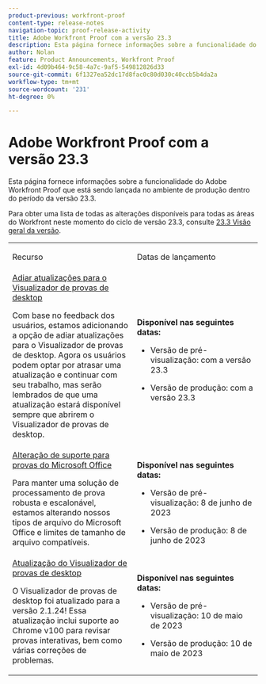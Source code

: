 ```yaml
---
product-previous: workfront-proof
content-type: release-notes
navigation-topic: proof-release-activity
title: Adobe Workfront Proof com a versão 23.3
description: Esta página fornece informações sobre a funcionalidade do Adobe Workfront Proof na nova experiência do Adobe Workfront que está sendo lançada no ambiente de produção com a versão 23.3.
author: Nolan
feature: Product Announcements, Workfront Proof
exl-id: 4d09b464-9c58-4a7c-9af5-549812826d33
source-git-commit: 6f1327ea52dc17d8fac0c80d030c40ccb5b4da2a
workflow-type: tm+mt
source-wordcount: '231'
ht-degree: 0%

---
```


# Adobe Workfront Proof com a versão 23.3

Esta página fornece informações sobre a funcionalidade do Adobe Workfront Proof que está sendo lançada no ambiente de produção dentro do período da versão 23.3.

Para obter uma lista de todas as alterações disponíveis para todas as áreas do Workfront neste momento do ciclo de versão 23.3, consulte [23.3 Visão geral da versão](/help/quicksilver/product-announcements/product-releases/23.3-release-activity/23-3-release-overview.md).

<table>
            <col style="width: 50%;" />
            <col style="width: 50%;" />
            <tbody>
                <tr>
                    <td>
                        <p><span class="bold">Recurso</span>
                        </p>
                    </td>
                    <td>
                        <p><span class="bold">Datas de lançamento</span>
                        </p>
                    </td>
                </tr>
                <tr>
                    <td>
                        <a href="/help/quicksilver/product-announcements/product-releases/workfront-proof-release-activity/proof-23-3-release/proof-23-3-jul-17.md" class="MCXref xref" xrefformat="{para}">Adiar atualizações para o Visualizador de provas de desktop</a> </p>
                        <p>Com base no feedback dos usuários, estamos adicionando a opção de adiar atualizações para o Visualizador de provas de desktop. Agora os usuários podem optar por atrasar uma atualização e continuar com seu trabalho, mas serão lembrados de que uma atualização estará disponível sempre que abrirem o Visualizador de provas de desktop.</p>
                    </td>
                    <td><p><b>Disponível nas seguintes datas:</b></p>
                        <ul>
                            <li>
                                <p>Versão de pré-visualização: com a versão 23.3</p>
                            </li>
                            <li>
                                <p>Versão de produção: com a versão 23.3</p>
                            </li>
                        </ul>
                    </td>
                </tr>                
                <tr>
                    <td>
                        <a href="/help/quicksilver/product-announcements/product-releases/workfront-proof-release-activity/proof-23-3-release/proof-23-3-jun-5.md" class="MCXref xref" xrefformat="{para}">Alteração de suporte para provas do Microsoft Office</a></p>
                        <p>Para manter uma solução de processamento de prova robusta e escalonável, estamos alterando nossos tipos de arquivo do Microsoft Office e limites de tamanho de arquivo compatíveis.</p>
                    </td>
                    <td><p><b>Disponível nas seguintes datas:</b></p>
                        <ul>
                            <li>
                                <p>Versão de pré-visualização: 8 de junho de 2023<br /></p>
                            </li>
                            <li>
                                <p><span class="preview">Versão de produção: 8 de junho de 2023</span></p>
                            </li>
                        </ul>
                    </td>
                </tr>                
                <tr>
                    <td>
                        <a href="/help/quicksilver/product-announcements/product-releases/workfront-proof-release-activity/proof-23-3-release/proof-23-3-may-8.md">Atualização do Visualizador de provas de desktop</a></p>
                        <p>O Visualizador de provas de desktop foi atualizado para a versão 2.1.24! Essa atualização inclui suporte ao Chrome v100 para revisar provas interativas, bem como várias correções de problemas.</p>
                    </td>
                    <td><p><b>Disponível nas seguintes datas:</b></p>
                     <p>
                        </p>
                        <ul>
                            <li>
                                <p>Versão de pré-visualização: 10 de maio de 2023<br /></p>
                            </li>
                            <li>
                                <p><span class="preview">Versão de produção: 10 de maio de 2023</span></p>
                            </li>
                        </ul>
                    </td>
                </tr>
            </tbody>
        </table>
